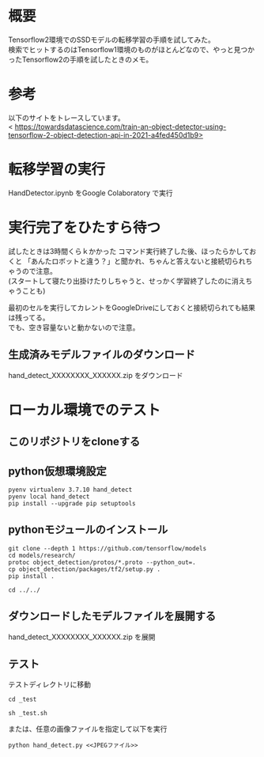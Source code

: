 # 概要
Tensorflow2環境でのSSDモデルの転移学習の手順を試してみた。  
検索でヒットするのはTensorflow1環境のものがほとんどなので、やっと見つかったTensorflow2の手順を試したときのメモ。  

# 参考
以下のサイトをトレースしています。  
< https://towardsdatascience.com/train-an-object-detector-using-tensorflow-2-object-detection-api-in-2021-a4fed450d1b9>


# 転移学習の実行
HandDetector.ipynb をGoogle Colaboratory で実行

# 実行完了をひたすら待つ
試したときは3時間くらｋかかった
コマンド実行終了した後、ほったらかしておくと
「あんたロボットと違う？」と聞かれ、ちゃんと答えないと接続切られちゃうので注意。  
(スタートして寝たり出掛けたりしちゃうと、せっかく学習終了したのに消えちゃうことも)  

最初のセルを実行してカレントをGoogleDriveにしておくと接続切られても結果は残ってる。  
でも、空き容量ないと動かないので注意。  

## 生成済みモデルファイルのダウンロード
hand_detect_XXXXXXXX_XXXXXX.zip をダウンロード

# ローカル環境でのテスト

## このリポジトリをcloneする

## python仮想環境設定
```
pyenv virtualenv 3.7.10 hand_detect
pyenv local hand_detect
pip install --upgrade pip setuptools
```

## pythonモジュールのインストール
```
git clone --depth 1 https://github.com/tensorflow/models
cd models/research/
protoc object_detection/protos/*.proto --python_out=.
cp object_detection/packages/tf2/setup.py .
pip install .

cd ../../
```

## ダウンロードしたモデルファイルを展開する
hand_detect_XXXXXXXX_XXXXXX.zip を展開  

## テスト

テストディレクトリに移動  
```
cd _test

sh _test.sh
```
または、任意の画像ファイルを指定して以下を実行
```
python hand_detect.py <<JPEGファイル>>
```
